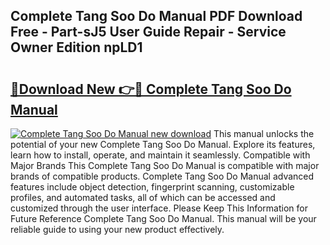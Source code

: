 ## Complete Tang Soo Do Manual PDF Download Free - Part-sJ5 User Guide Repair - Service Owner Edition npLD1

# <h2><a href="http://bc44333.oget.top/?id=Complete+Tang+Soo+Do+Manual">🔗Download New 👉🔴 Complete Tang Soo Do Manual</a></h2>

[![Complete Tang Soo Do Manual new download](https://i.imgur.com/5g1atiW.png)](http://bc44333.oget.top/?id=Complete+Tang+Soo+Do+Manual)
This manual unlocks the potential of your new Complete Tang Soo Do Manual. Explore its features, learn how to install, operate, and maintain it seamlessly. Compatible with Major Brands This Complete Tang Soo Do Manual is compatible with major brands of compatible products. Complete Tang Soo Do Manual advanced features include object detection, fingerprint scanning, customizable profiles, and automated tasks, all of which can be accessed and customized through the user interface. Please Keep This Information for Future Reference Complete Tang Soo Do Manual. This manual will be your reliable guide to using your new product effectively.
